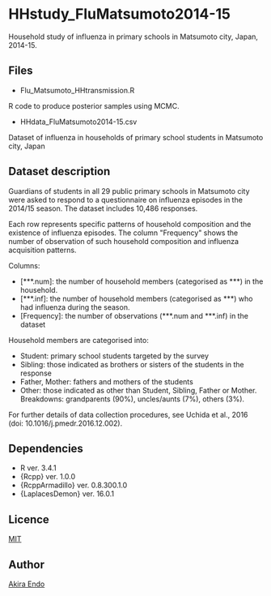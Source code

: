 # HHstudy_FluMatsumoto2014-15
Household study of influenza in primary schools in Matsumoto city, Japan, 2014-15.

## Files
* Flu_Matsumoto_HHtransmission.R

R code to produce posterior samples using MCMC.

* HHdata_FluMatsumoto2014-15.csv

Dataset of influenza in households of primary school students in Matsumoto city, Japan

## Dataset description
Guardians of students in all 29 public primary schools in Matsumoto city were asked to respond to a questionnaire on influenza episodes in the 2014/15 season. The dataset includes 10,486 responses.

Each row represents specific patterns of household composition and the existence of influenza episodes. The column "Frequency" shows the number of observation of such household composition and influenza acquisition patterns.

Columns:
* [***.num]: the number of household members (categorised as ***) in the household.
* [***.inf]: the number of household members (categorised as ***) who had influenza during the season.
* [Frequency]: the number of observations (***.num and ***.inf) in the dataset

Household members are categorised into:
* Student: primary school students targeted by the survey
* Sibling: those indicated as brothers or sisters of the students in the response
* Father, Mother: fathers and mothers of the students
* Other: those indicated as other than Student, Sibling, Father or Mother. Breakdowns: grandparents (90%), uncles/aunts (7%), others (3%).

For further details of data collection procedures, see Uchida et al., 2016 (doi: 10.1016/j.pmedr.2016.12.002).

## Dependencies
* R ver. 3.4.1
* {Rcpp} ver. 1.0.0
* {RcppArmadillo} ver. 0.8.300.1.0
* {LaplacesDemon} ver. 16.0.1

## Licence

[MIT](https://github.com/akira-endo/HHstudy_FluMatsumoto2014-15/blob/master/LICENSE)

## Author

[Akira Endo](https://github.com/akira-endo)
